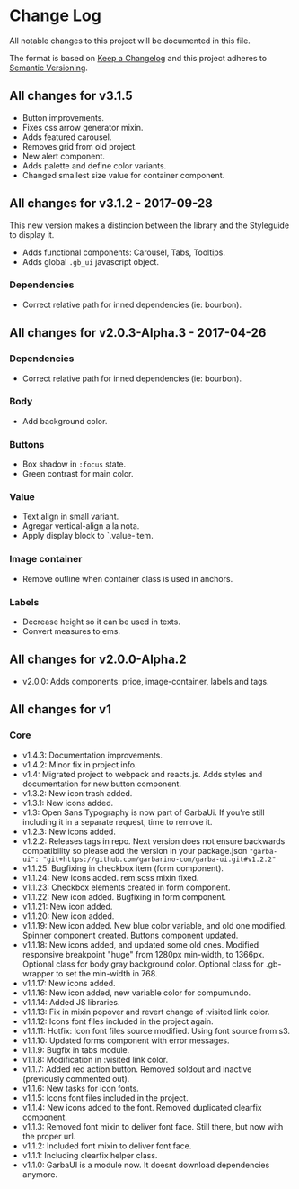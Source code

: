 # Change Log
All notable changes to this project will be documented in this file.

The format is based on [Keep a Changelog](http://keepachangelog.com/) 
and this project adheres to [Semantic Versioning](http://semver.org/).

## All changes for v3.1.5
* Button improvements.
* Fixes css arrow generator mixin.
* Adds featured carousel.
* Removes grid from old project.
* New alert component.
* Adds palette and define color variants.
* Changed smallest size value for container component.

## All changes for v3.1.2 - 2017-09-28
This new version makes a distincion between the library and the Styleguide to display it.
* Adds functional components: Carousel, Tabs, Tooltips.
* Adds global `.gb_ui` javascript object.


### Dependencies
* Correct relative path for inned dependencies (ie: bourbon).

## All changes for v2.0.3-Alpha.3 - 2017-04-26
### Dependencies
* Correct relative path for inned dependencies (ie: bourbon).

### Body
* Add background color.

### Buttons
* Box shadow in `:focus` state.
* Green contrast for main color.

### Value
* Text align in small variant.
* Agregar vertical-align a la nota. 
* Apply display block to `.value-item. 

### Image container
* Remove outline when container class is used in anchors. 

### Labels
* Decrease height so it can be used in texts.
* Convert measures to ems.

## All changes for v2.0.0-Alpha.2
* v2.0.0: Adds components: price, image-container, labels and tags.

## All changes for v1
### Core
* v1.4.3: Documentation improvements.
* v1.4.2: Minor fix in project info.
* v1.4: Migrated project to webpack and reacts.js. Adds styles and documentation for new button component.
* v1.3.2: New icon trash added.
* v1.3.1: New icons added.
* v1.3: Open Sans Typography is now part of GarbaUi. If you're still including it in a separate request, time to remove it.
* v1.2.3: New icons added.
* v1.2.2: Releases tags in repo.
Next version does not ensure backwards compatibility so please add the version in your package.json `"garba-ui": "git+https://github.com/garbarino-com/garba-ui.git#v1.2.2"`
* v1.1.25: Bugfixing in checkbox item (form component).
* v1.1.24: New icons added. rem.scss mixin fixed.
* v1.1.23: Checkbox elements created in form component.
* v1.1.22: New icon added. Bugfixing in form component.
* v1.1.21: New icon added.
* v1.1.20: New icon added.
* v1.1.19: New icon added. New blue color variable, and old one modified. Spinner component created. Buttons component updated.
* v1.1.18: New icons added, and updated some old ones. Modified responsive breakpoint "huge" from 1280px min-width, to 1366px. Optional class for body gray background color. Optional class for .gb-wrapper to set the min-width in 768.
* v1.1.17: New icons added.
* v1.1.16: New icon added, new variable color for compumundo.
* v1.1.14: Added JS libraries.
* v1.1.13: Fix in mixin popover and revert change of :visited link color.
* v1.1.12: Icons font files included in the project again.
* v1.1.11: Hotfix: Icon font files source modified. Using font source from s3.
* v1.1.10: Updated forms component with error messages.
* v1.1.9: Bugfix in tabs module.
* v1.1.8: Modification in :visited link color.
* v1.1.7: Added red action button. Removed soldout and inactive (previously commented out).
* v1.1.6: New tasks for icon fonts.
* v1.1.5: Icons font files included in the project.
* v1.1.4: New icons added to the font. Removed duplicated clearfix component.
* v1.1.3: Removed font mixin to deliver font face. Still there, but now with the proper url.
* v1.1.2: Included font mixin to deliver font face.
* v1.1.1: Including clearfix helper class.
* v1.1.0: GarbaUI is a module now. It doesnt download dependencies anymore.
